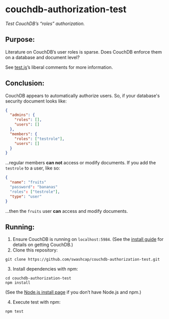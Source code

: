 # couchdb-authorization-test

_Test CouchDB’s “roles” authorization._

## Purpose:

Literature on CouchDB’s user roles is sparse. Does CouchDB enforce them on a database and document level?

See [test.js](./test.js)’s liberal comments for more information.

## Conclusion:

CouchDB appears to automatically authorize users. So, if your database's security document looks like:

```json
{
  "admins": {
    "roles": [],
    "users": []
  },
  "members": {
    "roles": ["testrole"],
    "users": []
  }
}
```

…regular members **can not** access or modify documents. If you add the `testrole` to a user, like so:

```json
{
  "name": "fruits"
  "password": "bananas"
  "roles": ["testrole"],
  "type": "user"
}
```

…then the `fruits` user **can** access and modify documents.

## Running:

1. Ensure CouchDB is running on `localhost:5984`. (See the [install guide](http://docs.couchdb.org/en/2.0.0/install/index.html) for details on getting CouchDB.)
2. Clone this repository:

  ```shell
  git clone https://github.com/swashcap/couchdb-authorization-test.git
  ```

3. Install dependencies with npm:

  ```shell
  cd couchdb-authorization-test
  npm install
  ```

  (See the [Node.js install page](https://nodejs.org/en/download/) if you don’t have Node.js and npm.)

4. Execute test with npm:

  ```shell
  npm test
  ```

